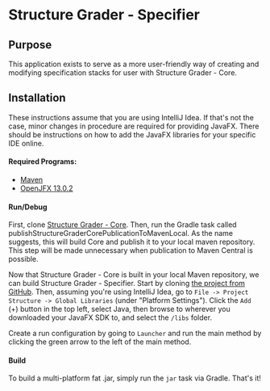 # Structure Grader - Specifier

## Purpose
This application exists to serve as a more user-friendly way of creating and modifying specification stacks
for user with Structure Grader - Core.

## Installation
These instructions assume that you are using IntelliJ Idea. If that's not the case,
minor changes in procedure are required for providing JavaFX. There should be instructions on
how to add the JavaFX libraries for your specific IDE online.

#### Required Programs:
* [Maven](https://maven.apache.org/download.cgi)
* [OpenJFX 13.0.2](https://gluonhq.com/products/javafx/)

#### Run/Debug
First, clone [Structure Grader - Core](https://github.com/ndrwksr/structure-grader-core).
Then, run the Gradle task called publishStructureGraderCorePublicationToMavenLocal.
As the name suggests, this will build Core and publish it to your local maven repository.
This step will be made unnecessary when publication to Maven Central is possible.

Now that Structure Grader - Core is built in your local Maven repository, we can build Structure Grader - Specifier.
Start by cloning [the project from GitHub](https://github.com/ndrwksr/structure-grader-specifier).
Then, assuming you're using IntelliJ Idea, go to
`File -> Project Structure -> Global Libraries` (under "Platform Settings").
Click the `Add` (+) button in the top left, select Java, then browse to wherever you downloaded
your JavaFX SDK to, and select the `/libs` folder.

Create a run configuration by going to `Launcher` and run the main method by clicking the green arrow
to the left of the main method.

#### Build
To build a multi-platform fat .jar, simply run the `jar` task via Gradle. That's it!
